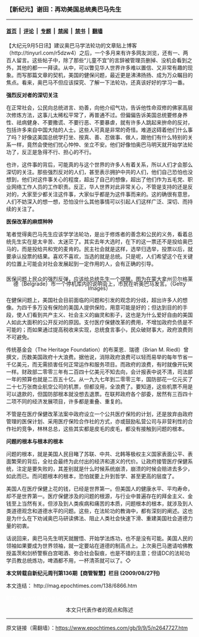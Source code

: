 ### 【新纪元】谢田：再劝美国总统奥巴马先生

---

#### [首页](../../../..?n2647727) &nbsp;|&nbsp; [评论](../../../../../epoch-comment?n2647727) &nbsp;|&nbsp; [专题](../../../../../epoch-special?n2647727) &nbsp;|&nbsp; [禁闻](../../../../../epoch-news?n2647727) &nbsp;|&nbsp; [禁书](../../../../../books?n2647727) &nbsp;|&nbsp; [翻墙](https://github.com/gfw-breaker/nogfw/blob/master/README.md?n2647727)


<div class="post_content" id="artbody" itemprop="articleBody">
 <!-- article content begin -->
 <p>
  【大纪元9月5日讯】建议奥巴马学法轮功的文章贴上博客（http://tinyurl.com/r5dzw4）之后，一个多月来有许多网友浏览，还有一、两百人留言。这些帖子中，除了那些“儿童不宜”的言辞被管理员删掉、没机会看到之外，其他的都一一拜读。从中，可以瞥见华人世界许多难以置信、又非常有趣的现象。而写那篇文章的契机，美国的健保问题，最近更是沸沸扬扬、成为万众瞩目的焦点。看来，奥巴马不但应该探究、了解一下法轮功，还真该好好的学习一番。
 </p>
 <p>
  <b>
   强烈反对者的深切关注
  </b>
 </p>
 <p>
  在正常社会，公民向总统进言、劝善，向他介绍气功，告诉他性命双修的佛家高层次修炼方法，这事儿太稀松平常了，再普通不过。但偏偏告诉美国总统要修身养性、祛病健身、不要撒谎、不要行恶、不要暴虐，就有许多人跳起来拚命的反对，包括许多来自中国大陆的人士。这些人可真是非常的奇怪。难道这碍着他们什么事了吗？好像这美国总统学打坐、按真、善、忍做事、做人，跟他们有什么特别的关系一样，竟然会使他们忧心忡忡、坐立不安。他们好像怕奥巴马明天就开始学法轮功了，反正是急得不行、担心的不行。
 </p>
 <p>
  也许，这件事的背后，可能真的与这个世界的许多人有着关系，所以人们才会那么深切的关注。那些强烈反对的人们，甚至表示拥护中共的人们，他们自己恐怕也没想到，他们对这件事关心的程度，超出了自己的想像，超出了他们作为五毛党、职业网络工作人员的工作职责。反正，华人世界对此非常关心，不管是支持的还是反对的，大家至少都关注这件事，大家似乎都是为这件事而来的。这的确很有意思，人们不妨深入的想一想，恐怕没什么其他事情可以引起人们这样广泛、深切、而持续的关注了。
 </p>
 <p>
  <b>
   医保改革的麻烦种种
  </b>
 </p>
 <p>
  笔者觉得奥巴马先生应该学学法轮功，是出于修炼者的善念和公民的义务，看着总统先生实在是太辛苦、太迷茫了。其实去年大选时，在下的这一票还不是投给奥巴马的，而是投给共和党的麦肯的。民主社会就是这样，选举归选举，投票以后，就要承认投票的结果。喜欢不喜欢，当选的就是总统。只是呢，人们希望这个在关键的位置上可能会对社会发展起到一定作用的人，会有正确的引导。
 </p>
 <p>
  <!--image v 1.0-->
 </p>
 <div style="line-height: 90%; text-align: center;">
  <br/>
  <span class="bn12">
   医保问题上民众的强烈反弹，应该给总统先生一个提醒。图为在蒙大拿州贝尔格莱德（Belgrade）市一个停机库内的说明会上，市民在听奥巴马发言。（Getty Images）
  </span>
 </div>
 <p>
  <!-- -->
 </p>
 <p>
  在健保问题上，美国社会目前面临的问题和引发的观念的分歧，超出许多人的想像。为四千多万没有保险的美国人提供保险，用意可能是好的；但达到目的的手段，使人们看到共产主义、社会主义的幽灵和影子，这也是为什么爱好自由的美国人如此大面积的公开反对的原因。支付医疗保健改革的费用，不增加政府负债是不可能的；而如果通过提高税收来实现，总统食言事小，民众破财事大，政府浪费则不可避免。
 </p>
 <p>
  传统基金会（The Heritage Foundation）的布莱恩．瑞德（Brian M. Riedl）曾撰文，历数美国政府十大浪费。据他说，消除政府浪费可以轻而易举的每年节省一千亿美元，而无需损害任何正常运作和服务项目。而政府的浪费，有时就像开玩笑一样。财政部二零零三年有二百四十亿美元不知去向，会计报表中说不清，司法部一年的预算也就是二百五十亿。从一九九七年到二零零三年，国防部花一亿元买了二十七万张商业航空公司的机票，但都没用，全浪费了。要知道，这些机票不用是可以退款的，但国防部根本就没想去退票。在联邦政府各个部委，居然有三百四十二项不同的经济发展项目，许多都是重叠、重复的。
 </p>
 <p>
  不管是在医疗保健改革法案中政府设立一个公共医疗保险的计划，还是放弃由政府管理的医保计划、采用医疗保险合作社的方式，亦或鼓励私营公司与非营利性的合作社的竞争，林林总总，这些其实都是皮毛的皮毛，都没有接触到问题的根本。
 </p>
 <p>
  <b>
   问题的根本与根本的根本
  </b>
 </p>
 <p>
  问题的根本，就是美国人民目睹了苏联、中共、北韩等极权主义国家表面公平、表面繁荣的背后，全社会最终为此付出的经济和道义的代价。让政府接管医疗保健系统，注定是要失败的，其差别就是什么时候系统崩溃，崩溃的时候会赔进去多少，如此而已。而问题根本的根本，恐怕就要上升到哲学、甚至更高的层度了。
 </p>
 <p>
  美国人在医疗保健上花的钱，已经是世界第一。但美国人的健康水平、平均寿命，却不是世界第一。医疗保健涉及的问题的根源，与行业中普遍存在的拜金主义、金钱至上当然有关。但涉及到人类疾病和痛苦的本质，问题根本的根本，就涉及到人类道德观念和道德水平的问题。这些，在法轮功的教诲中，都有深刻的阐述。这也是为什么在下劝诫奥巴马研读佛法、阻止人类社会快速下滑、重建美国社会道德力量的初衷。
 </p>
 <p>
  话说回来，奥巴马先生明天就醒悟、开始学法炼功，也不是没有可能。美国人民的领袖如果要成为世界领袖，就一定要站在道德的制高点上。上次奥巴马邀请哈佛教授盖茨和剑桥警察白宫喝酒、弥合社会裂痕，也是不错的主意；但请DC的法轮功学员教总统炼功，啤酒都不用，一杯清茶就可以了。◇
 </p>
 <p>
  <b>
   本文转载自新纪元周刊第136期【商管智慧】栏目 (2009/08/27刊)
  </b>
 </p>
 <p>
  本文连结：
  <ok href=" http://mag.epochtimes.com/138/6866.htm " target="_blank">
   http://mag.epochtimes.com/138/6866.htm
  </ok>
 </p>
 <p>
  <font color="#ffffff">
   (http://www.dajiyuan.com)
  </font>
  <br/>
  <center>
   <font class="GY13">
    本文只代表作者的观点和陈述
   </font>
  </center>
 </p>
 <!-- article content end -->
 <div id="below_article_ad">
 </div>
</div>


---

原文链接（需翻墙）：https://www.epochtimes.com/gb/9/9/5/n2647727.htm